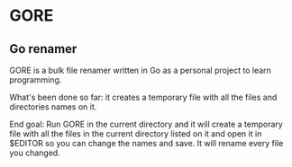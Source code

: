 # GORE
## Go renamer

GORE is a bulk file renamer written in Go as a personal project to learn programming.

What's been done so far: it creates a temporary file with all the files and directories names on it.

End goal: Run GORE in the current directory and it will create a temporary file with all the files in the current directory listed on it and open it in $EDITOR so you can change the names and save. It will rename every file you changed.
